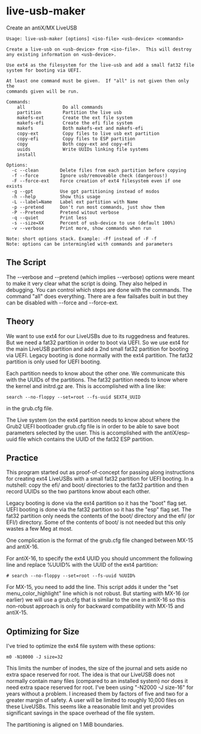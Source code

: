# live-usb-maker
Create an antiX/MX LiveUSB
```
Usage: live-usb-maker [options] <iso-file> <usb-device> <commands>

Create a live-usb on <usb-device> from <iso-file>.  This will destroy
any existing information on <usb-device>.

Use ext4 as the filesystem for the live-usb and add a small fat32 file
system for booting via UEFI.

At least one command must be given.  If "all" is not given then only the
commands given will be run.

Commands:
    all              Do all commands
    partition        Partition the live usb
    makefs-ext       Create the ext file system
    makefs-efi       Create the efi file system
    makefs           Both makefs-ext and makefs-efi
    copy-ext         Copy files to live usb ext partition
    copy-efi         Copy files to ESP partition
    copy             Both copy-ext and copy-efi
    uuids            Write UUIDs linking file systems
    install

Options:
  -c --clean        Delete files from each partition before copying
  -f --force        Ignore usb/removeable check (dangerous!)
  -F --force-ext    Force creation of ext4 filesystem even if one exists
  -g --gpt          Use gpt partitioning instead of msdos
  -h --help         Show this usage
  -L --label=Name   Label ext partition with Name
  -p --pretend      Don't run most commands, just show them
  -P --Pretend      Pretend witout verbose
  -q --quiet        Print less
  -s --size=XX      Percent of usb-device to use (default 100%)
  -v --verbose      Print more, show commands when run

Note: short options stack. Example: -Ff instead of -F -f
Note: options can be intermingled with commands and parameters
```

The Script
----------
The --verbose and --pretend (which implies --verbose) options were
meant to make it very clear what the script is doing.  They also
helped in debugging.  You can control which steps are done with
the commands.  The command "all" does everything.  There are a
few failsafes built in but they can be disabled with --force and
--force-ext.

Theory
------
We want to use ext4 for our LiveUSBs due to its ruggedness and
features.  But we need a fat32 partition in order to boot via UEFI.
So we use ext4 for the main LiveUSB partition and add a 2nd small
fat32 partition for booting via UEFI.  Legacy booting is done
normally with the ext4 partition.  The fat32 partition is only
used for UEFI booting.

Each partition needs to know about the other one.  We communicate
this with the UUIDs of the partitions.  The fat32 partition needs
to know where the kernel and initrd.gz are.  This is accomplished
with a line like:
```
search --no-floppy --set=root --fs-uuid $EXT4_UUID
```
in the grub.cfg file.

The Live system (on the ext4 partition needs to know about where
the Grub2 UEFI bootloader grub.cfg file is in order to be able
to save boot parameters selected by the user.  This is accomplished
with the antiX/esp-uuid file which contains the UUID of the
fat32 ESP partition.


Practice
--------
This program started out as proof-of-concept for passing along
instructions for creating ext4 LiveUSBs with a small fat32 partition
for UEFI booting.  In a nutshell: copy the efi/ and boot/ directories
to the fat32 partition and then record UUIDs so the two partitons know
about each other.

Legacy booting is done via the ext4 partition so it has the "boot"
flag set.  UEFI booting is done via the fat32 partition so it has the
"esp" flag set.  The fat32 partition only needs the contents of the
boot/ directory and the efi/ (or EFI/) directory.  Some of the
contents of boot/ is not needed but this only wastes a few Meg at
most.

One complication is the format of the grub.cfg file changed between
MX-15 and antiX-16.

For antiX-16, to specify the ext4 UUID you should uncomment the
following line and replace %UUID% with the UUID of the ext4
partition:
```
# search --no-floppy --set=root --fs-uuid %UUID%
```
For MX-15, you need to add the line.  This script adds it under the
"set menu_color_highlight" line which is not robust.  But starting
with MX-16 (or earlier) we will use a grub.cfg that is similar to the
one in antiX-16 so this non-robust approach is only for backward
compatibility with MX-15 and antiX-15.


Optimizing for Size
-------------------
I've tried to optimize the ext4 file system with these options:

```
m0 -N10000 -J size=32
```

This limits the number of inodes, the size of the journal and sets
aside no extra space reserved for root.  The idea is that our LiveUSB
does not normally contain many files (compared to an installed system)
nor does it need extra space reserved for root.  I've been using
"-N2000 -J size-16" for years without a problem.  I increased them by
factors of five and two for a greater margin of safety.  A user will
be limited to roughly 10,000 files on these LiveUSBs.  This seems like
a reasonable limit and yet provides significant savings in the
space overhead of the file system.

The partitioning is aligned on 1 MiB boundaries.
